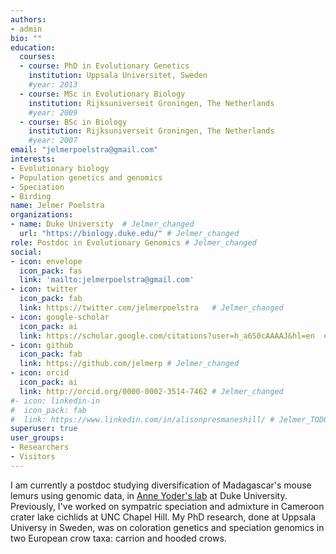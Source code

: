 ```yaml
---
authors:
- admin
bio: ""
education:
  courses:
  - course: PhD in Evolutionary Genetics
    institution: Uppsala Universitet, Sweden
    #year: 2013
  - course: MSc in Evolutionary Biology
    institution: Rijksuniverseit Groningen, The Netherlands
    #year: 2009
  - course: BSc in Biology
    institution: Rijksuniverseit Groningen, The Netherlands
    #year: 2007
email: "jelmerpoelstra@gmail.com"
interests:
- Evolutionary biology
- Population genetics and genomics
- Speciation
- Birding
name: Jelmer Poelstra
organizations:
- name: Duke University  # Jelmer_changed
  url: "https://biology.duke.edu/" # Jelmer_changed
role: Postdoc in Evolutionary Genomics # Jelmer_changed
social:
- icon: envelope
  icon_pack: fas
  link: 'mailto:jelmerpoelstra@gmail.com'
- icon: twitter
  icon_pack: fab
  link: https://twitter.com/jelmerpoelstra   # Jelmer_changed
- icon: google-scholar
  icon_pack: ai
  link: https://scholar.google.com/citations?user=h_a6S0cAAAAJ&hl=en  # Jelmer_changed
- icon: github
  icon_pack: fab
  link: https://github.com/jelmerp # Jelmer_changed
- icon: orcid
  icon_pack: ai
  link: http://orcid.org/0000-0002-3514-7462 # Jelmer_changed
#- icon: linkedin-in
#  icon_pack: fab
#  link: https://www.linkedin.com/in/alisonpresmaneshill/ # Jelmer_TODO
superuser: true
user_groups:
- Researchers
- Visitors
---
```


I am currently a postdoc studying diversification of Madagascar's mouse lemurs using genomic data, in [Anne Yoder's lab](http://yoderlab.org/) at Duke University. Previously, I've worked on sympatric speciation and admixture in Cameroon crater lake cichlids at UNC Chapel Hill. My PhD research, done at Uppsala Universy in Sweden, was on coloration genetics and speciation genomics in two European crow taxa: carrion and hooded crows.
